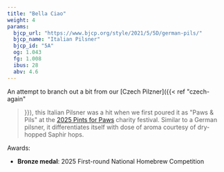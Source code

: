 ```yaml
---
title: "Bella Ciao"
weight: 4
params:
  bjcp_url: "https://www.bjcp.org/style/2021/5/5D/german-pils/"
  bjcp_name: "Italian Pilsner"
  bjcp_id: "5A"
  og: 1.043
  fg: 1.008
  ibus: 28
  abv: 4.6
---
```



An attempt to branch out a bit from our [Czech Pilzner]({{< ref "czech-again"
>}}), this Italian Pilsner was a hit when we first poured it as "Paws & Pils"
at the [2025 Pints for Paws](/post/2025-01-29-2025-pints-for-paws/) charity
festival. Similar to a German pilsner, it differentiates itself with dose of
aroma courtesy of dry-hopped Saphir hops.

Awards:
* **Bronze medal**: 2025 First-round National Homebrew Competition
